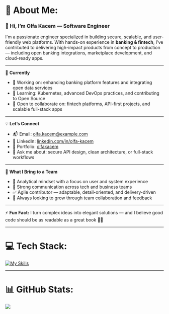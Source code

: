 # 💫 About Me:
### 👋 Hi, I’m Olfa Kacem — Software Engineer

I'm a passionate engineer specialized in building secure, scalable, and user-friendly web platforms. With hands-on experience in **banking & fintech**, I’ve contributed to delivering high-impact products from concept to production — including open banking integrations, marketplace development, and cloud-ready apps.

---

🚀 **Currently**  
- 🔭 Working on: enhancing banking platform features and integrating open data services  
- 🌱 Learning: Kubernetes, advanced DevOps practices, and contributing to Open Source  
- 👯 Open to collaborate on: fintech platforms, API-first projects, and scalable full-stack apps

---


💡 **Let’s Connect**  
- 📬 Email: [olfa.kacem@example.com](mailto:olfa.kacem7@gmail.com)  
- 💼 LinkedIn: [linkedin.com/in/olfa-kacem](https://www.linkedin.com/in/olfa-kacem/)
- 💼 Portfolio: [olfakacem](https://olfakacem.netlify.app/)  
- 💬 Ask me about: secure API design, clean architecture, or full-stack workflows

---

🎯 **What I Bring to a Team**  
- 🧠 Analytical mindset with a focus on user and system experience  
- 💬 Strong communication across tech and business teams  
- ✅ Agile contributor — adaptable, detail-oriented, and delivery-driven  
- 🤝 Always looking to grow through team collaboration and feedback

---

⚡ **Fun Fact:** I turn complex ideas into elegant solutions — and I believe good code should be as readable as a great book 📘✨

---



# 💻 Tech Stack:

[![My Skills](https://skillicons.dev/icons?i=java,css,html,docker,kubernetes,git,angular,spring,aws,c,fastapi,flutter,github,jenkins,maven,latex,linux,postman,mongodb,kafka,postgres,cassandra,py,vscode&perline=8)](https://skillicons.dev)


---


# 📊 GitHub Stats:

![](https://github-readme-stats.vercel.app/api/top-langs/?username=olva7&theme=dark&hide_border=false&include_all_commits=false&count_private=false&layout=compact)




